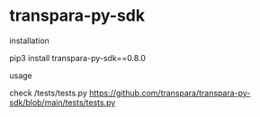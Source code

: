 # transpara-py-sdk
installation 


pip3 install transpara-py-sdk==0.8.0


usage

check /tests/tests.py
https://github.com/transpara/transpara-py-sdk/blob/main/tests/tests.py
